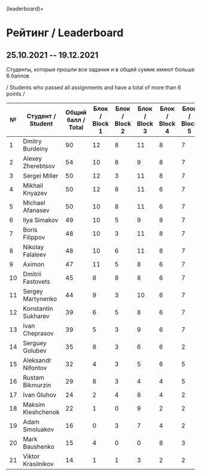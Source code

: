 (leaderboard)=

# Рейтинг / Leaderboard

## 25.10.2021 -- 19.12.2021

Студенты, которые прошли все задания и в общей сумме имеют больше 6 баллов

/ Students who passed all assignments and have a total of more than 6 points /

| №  | Студент / Student | Общий балл / Total | Блок / Block 1 | Блок / Block 2 | Блок / Block 3 | Блок / Block 4 | Блок / Block 5 | Блок / Block 6 | Блок / Block 7 |
| -- | ------- | ---------- | ------ | ------ | ------ | ------ | ------ | ------ |------ |
| 1  | Dmitry Burdeiny | 90 | 12 | 8 | 11 | 8 | 7 | 11 | 33 |
| 2  | Alexey Zherebtsov | 54 | 10 | 8 | 9 | 8 | 7 | 7 | 5 |
| 3  | Sergei Miller | 50 | 12 | 3 | 11 | 8 | 7 | 9 | |
| 4  | Mikhail Knyazev | 50 | 12 | 8 | 11 | 6 | 7 | 6 |  |
| 5  | Michael Afanasev | 50 | 10 | 8 | 11 | 6 | 7 | 8 |  |
| 6  | Ilya Simakov | 49 | 10 | 5 | 9 | 8 | 7 | 10 |  |
| 7  | Boris Filippov | 48 | 10 | 3 | 11 | 8 | 7 | 9 |  |
| 8  | Nikolay Falaleev | 48 | 10 | 6 | 11 | 8 | 7 | 6 |  |
| 9  | Aximon | 47 | 11 | 5 | 8 | 6 | 7 | 10 |  |
| 10 | Dmitrii Fastovets | 45 | 8 | 8 | 8 | 6 | 7 | 8 |  |
| 11 | Sergey Martynenko | 44 | 9 | 3 | 10 | 6 | 7 | 9 |  |
| 12 | Konstantin Sukharev | 39 | 6 | 5 | 8 | 6 | 7 | 7 |  |
| 13 | Ivan Cheprasov | 39 | 5 | 3 | 9 | 6 | 7 | 9 |  |
| 14 | Serguey Golubev | 35 | 8 | 3 | 6 | 6 | 2 | 10 |  |
| 15 | Aleksandr Nifontov | 32 | 4 | 3 | 5 | 6 | 5 | 9 |  |
| 16 | Rustam Bikmurzin | 29 | 8 | 3 | 4 | 4 | 5 | 5 |  |
| 17 | Ivan Gluhov | 24 | 2 | 4 | 8 | 4 | 2 | 4 |  |
| 18 | Maksim Kleshchenok | 22 | 1 | 0 | 9 | 2 | 2 | 8 |  |
| 19 | Adam Smoluakov| 16 | 0 | 3 | 7 | 4 | 2 | 0 |  |
| 20 | Mark Baushenko | 15 | 4 | 0 | 0 | 8 | 3 | 0 |  |
| 21 | Viktor Krasilnikov | 14 | 1 | 1 | 3 | 2 | 2 | 5 |  |
